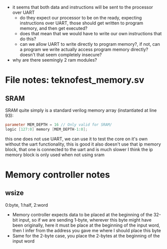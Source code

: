 - it seems that both data and instructions will be sent to the processor over UART
    - do they expect our processor to be on the ready, expecting instructions over UART, those should get written to program memory, and then get executed?
    - does that mean that we would have to write our own instructions that do this?
    - can we allow UART to write directly to program memory?, if not, can a program we write actually access program memory directly? doesn't that seem completely insecure?
- why are there seemingly 2 ram modules?


# File notes: teknofest_memory.sv
## SRAM
SRAM quite simply is a standard verilog memory array (instantiated at line 93):
```verilog
parameter MEM_DEPTH = 16 // Only valid for SRAM/
logic [127:0] memory [MEM_DEPTH-1:0];
```
this one does not use UART, we can use it to test the core on it's own without the uart functionality, this is good
it also doesn't use that ip memory block, that one is connected to the uart and is much slower I think
the ip memory block is only used when not using sram

# Memory controller notes
## wsize
0:byte, 1:half, 2:word
- Memory controller expects data to be placed at the beginning of the 32-bit input, so if we are sending 1-byte, wherever this byte might have been originally, here it must be place at the beginning of the input word, then I infer from the address you gave me where I should place this byte
- Same for the 2-byte case, you place the 2-bytes at the beginning of the input word

